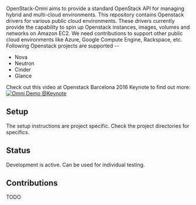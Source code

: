 OpenStack-Omni aims to provide a standard OpenStack API for managing hybrid and multi-cloud environments.
This repository contains Openstack drivers for various public cloud environments.
These drivers currently provide the capability to spin up Openstack instances, images, volumes and networks on Amazon EC2. We need contributions to support other public cloud environments like Azure, Google Compute Engine, Rackspace, etc.
Following Openstack projects are supported --
* Nova
* Neutron
* Cinder
* Glance

Check out this video at Openstack Barcelona 2016 Keynote to find out more:
[![Omni Demo @Keynote](http://i.imgur.com/IDqYoQ3.jpg)](https://www.youtube.com/watch?v=U_LA7ZwQ9og)

## Setup
The setup instructions are project specific. Check the project directories for specifics.

## Status
Development is active. Can be used for individual testing.

## Contributions
TODO
